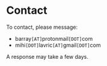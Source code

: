 # Contact

To contact, please message:

* barray`[AT]`protonmail`[DOT]`com
* mihi`[DOT]`lavric`[AT]`gmail`[DOT]`com

A response may take a few days.
